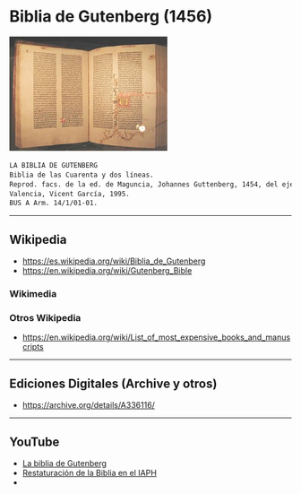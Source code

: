 
# Biblia de Gutenberg (1456) 

![Biblia de Gutenberg](../_files/bibliaGutenberg.png)

```txt
LA BIBLIA DE GUTENBERG
Biblia de las Cuarenta y dos líneas.
Reprod. facs. de la ed. de Maguncia, Johannes Guttenberg, 1454, del ejemplar de la Biblioteca Pública de Burgos.
Valencia, Vicent García, 1995.
BUS A Arm. 14/1/01-01.
```
___
## Wikipedia
- https://es.wikipedia.org/wiki/Biblia_de_Gutenberg
- https://en.wikipedia.org/wiki/Gutenberg_Bible

### Wikimedia

### Otros Wikipedia
- https://en.wikipedia.org/wiki/List_of_most_expensive_books_and_manuscripts 


___
## Ediciones Digitales (Archive y otros)

- https://archive.org/details/A336116/

___
## YouTube

- [La biblia de Gutenberg](https://www.youtube.com/watch?v=OjvfeAtymKI&ab_channel=Misi%C3%B3nJovenTV)
- [Restaturación de la Biblia en el IAPH](https://www.youtube.com/watch?v=mzeZi8DQe9s&ab_channel=MemorANDA)
- 